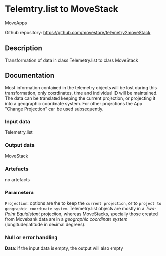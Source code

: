 # Telemtry.list to MoveStack

MoveApps

Github repository: https://github.com/movestore/telemetry2moveStack

## Description
Transformation of data in class Telemetry.list to class MoveStack 

## Documentation
Most information contained in the telemetry objects will be lost during this transformation, only coordinates, time and individual ID will be maintained. The data can be translated keeping the current projection, or projecting it into a geographic coordinate system. For other projections the App "Change Projection" can be used subsequently.

### Input data
Telemetry.list

### Output data
MoveStack

### Artefacts
no artefacts

### Parameters 
`Projection`: options are the to keep the `current projection`, or to `project to geographic coordinate system`. Telemetry.list objects are mostly in a *Two-Point Equidistant* projection, whereas MoveStacks, specially those created from Movebank data are in a *geographic coordinate system* (longitude/latitude in decimal degrees).

### Null or error handling
**Data**: if the input data is empty, the output will also empty 
